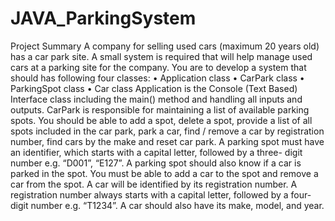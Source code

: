# JAVA_ParkingSystem
Project Summary
A company for selling used cars (maximum 20 years old) has a car park site. A small 
system is required that will help manage used cars at a parking site for the company. You 
are to develop a system that should has following four classes:
•        Application class
•        CarPark class
•        ParkingSpot class
•        Car class
Application is the Console (Text Based) Interface class including the main() method and 
handling all inputs and outputs.
CarPark is responsible for maintaining a list of available parking spots. You should be able 
to add a spot, delete a spot, provide a list of all spots included in the car park, park a car, find 
/ remove a car by registration number, find cars by the make and reset car park.
A parking spot must have an identifier, which starts with a capital letter, followed by a 
three- digit number e.g. “D001”, “E127”. A parking spot should also know if a car is parked 
in the spot. You must be able to add a car to the spot and remove a car from the spot.
A car will be identified by its registration number. A registration number always starts with a 
capital letter, followed by a four-digit number e.g. “T1234”. A car should also have its make, 
model, and year.

